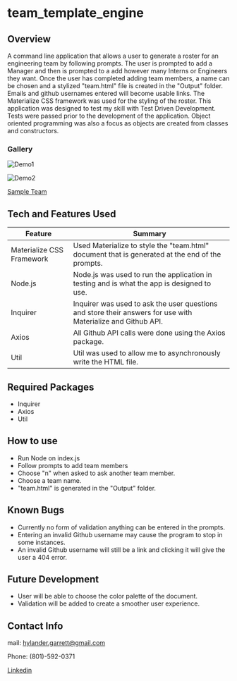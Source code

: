 # team_template_engine


## Overview

A command line application that allows a user to generate a roster for an engineering team by following prompts. The user is prompted to add a Manager and then is prompted to a add however many Interns or Engineers they want. Once the user has completed adding team members, a name can be chosen and a stylized "team.html" file is created in the "Output" folder. Emails and github usernames entered will become usable links. The Materialize CSS framework was used for the styling of the roster. This application was designed to test my skill with Test Driven Development. Tests were passed prior to the development of the application. Object oriented programming was also a focus as objects are created from classes and constructors.


### Gallery

![Demo1](/demogifs/team_template_demo1.gif "Follow the prompts.")

![Demo2](/demogifs/team_template_demo2.gif "Generate a team roster.")

[Sample Team](output/sampleteam.html)

## Tech and Features Used

| Feature       | Summary                                                                                                  | 
| ------------- | -------------------------------------------------------------------------------------------------------- |
| Materialize CSS Framework | Used Materialize to style the "team.html" document that is generated at the end of the prompts.|
| Node.js       | Node.js was used to run the application in testing and is what the app is designed to use.               |
| Inquirer      | Inquirer was used to ask the user questions and store their answers for use with Materialize and Github API. |
| Axios         | All Github API calls were done using the Axios package.                                                    |
| Util          | Util was used to allow me to asynchronously write the HTML file.                                             |


## Required Packages

* Inquirer
* Axios
* Util


## How to use

* Run Node on index.js
* Follow prompts to add team members
* Choose "n" when asked to ask another team member.
* Choose a team name. 
* "team.html" is generated in the "Output" folder. 


## Known Bugs

* Currently no form of validation anything can be entered in the prompts. 
* Entering an invalid Github username may cause the program to stop in some instances.
* An invalid Github username will still be a link and clicking it will give the user a 404 error.


## Future Development

* User will be able to choose the color palette of the document.
* Validation will be added to create a smoother user experience.

## Contact Info

mail: hylander.garrett@gmail.com

Phone: (801)-592-0371

[Linkedin](https://www.linkedin.com/in/garrett-h-859007a0/)